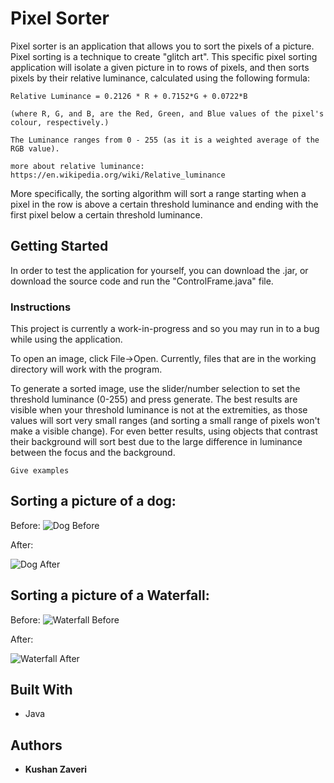 # Pixel Sorter

Pixel sorter is an application that allows you to sort the pixels of a picture. Pixel sorting is a technique 
to create "glitch art". This specific pixel sorting application will isolate a given picture in to rows of 
pixels, and then sorts pixels by their relative luminance, calculated using the following formula:

```
Relative Luminance = 0.2126 * R + 0.7152*G + 0.0722*B

(where R, G, and B, are the Red, Green, and Blue values of the pixel's colour, respectively.)

The Luminance ranges from 0 - 255 (as it is a weighted average of the RGB value).

more about relative luminance: https://en.wikipedia.org/wiki/Relative_luminance
```

More specifically, the sorting algorithm will sort a range starting when a pixel in the row is above a certain 
threshold luminance and ending with the first pixel below a certain threshold luminance.

## Getting Started

In order to test the application for yourself, you can download the .jar, or download the source code and run the 
"ControlFrame.java" file.

### Instructions

This project is currently a work-in-progress and so you may run in to a bug while using the application. 

To open an image, click File->Open. Currently, files that are in the working directory will work with the
program.

To generate a sorted image, use the slider/number selection to set the threshold luminance (0-255) and press
generate. The best results are visible when your threshold luminance is not at the extremities, as those values
will sort very small ranges (and sorting a small range of pixels won't make a visible change).
For even better results, using objects that contrast their background will sort best due to the large difference
in luminance between the focus and the background.

```
Give examples
```

## Sorting a picture of a dog:


Before:
![Dog Before](https://i.imgur.com/idCUlus.jpg)

After:

![Dog After](https://i.imgur.com/SbdcBoO.jpg)


## Sorting a picture of a Waterfall:

Before:
![Waterfall Before](https://i.imgur.com/0FV0AuB.jpg)

After:

![Waterfall After](https://i.imgur.com/cf2WrKS.jpg)

## Built With

* Java

## Authors

* **Kushan Zaveri**


